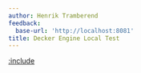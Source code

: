 ```yaml
---
author: Henrik Tramberend
feedback:
  base-url: 'http://localhost:8081'
title: Decker Engine Local Test
---
```


[:include](./engine-content.md)